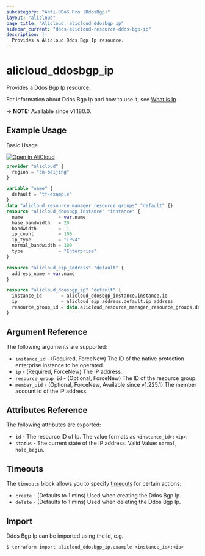```yaml
---
subcategory: "Anti-DDoS Pro (DdosBgp)"
layout: "alicloud"
page_title: "Alicloud: alicloud_ddosbgp_ip"
sidebar_current: "docs-alicloud-resource-ddos-bgp-ip"
description: |-
  Provides a Alicloud Ddos Bgp Ip resource.
---
```


# alicloud_ddosbgp_ip

Provides a Ddos Bgp Ip resource.

For information about Ddos Bgp Ip and how to use it, see [What is Ip](https://www.alibabacloud.com/help/en/ddos-protection/latest/addip).

-> **NOTE:** Available since v1.180.0.

## Example Usage

Basic Usage

<div style="display: block;margin-bottom: 40px;"><div class="oics-button" style="float: right;position: absolute;margin-bottom: 10px;">
  <a href="https://api.aliyun.com/api-tools/terraform?resource=alicloud_ddosbgp_ip&exampleId=c68b456c-68bc-362a-1369-f2de392cfc0d379785d5&activeTab=example&spm=docs.r.ddosbgp_ip.0.c68b456c68&intl_lang=EN_US" target="_blank">
    <img alt="Open in AliCloud" src="https://img.alicdn.com/imgextra/i1/O1CN01hjjqXv1uYUlY56FyX_!!6000000006049-55-tps-254-36.svg" style="max-height: 44px; max-width: 100%;">
  </a>
</div></div>

```terraform
provider "alicloud" {
  region = "cn-beijing"
}

variable "name" {
  default = "tf-example"
}
data "alicloud_resource_manager_resource_groups" "default" {}
resource "alicloud_ddosbgp_instance" "instance" {
  name             = var.name
  base_bandwidth   = 20
  bandwidth        = -1
  ip_count         = 100
  ip_type          = "IPv4"
  normal_bandwidth = 100
  type             = "Enterprise"
}

resource "alicloud_eip_address" "default" {
  address_name = var.name
}

resource "alicloud_ddosbgp_ip" "default" {
  instance_id       = alicloud_ddosbgp_instance.instance.id
  ip                = alicloud_eip_address.default.ip_address
  resource_group_id = data.alicloud_resource_manager_resource_groups.default.groups.0.id
}
```

## Argument Reference

The following arguments are supported:

* `instance_id` - (Required, ForceNew) The ID of the native protection enterprise instance to be operated.
* `ip` - (Required, ForceNew) The IP address.
* `resource_group_id` - (Optional, ForceNew) The ID of the resource group.
* `member_uid` - (Optional, ForceNew, Available since v1.225.1) The member account id of the IP address.

## Attributes Reference

The following attributes are exported:

* `id` - The resource ID of Ip. The value formats as `<instance_id>:<ip>`.
* `status` - The current state of the IP address. Valid Value: `normal`, `hole_begin`.

## Timeouts

The `timeouts` block allows you to specify [timeouts](https://www.terraform.io/docs/configuration-0-11/resources.html#timeouts) for certain actions:

* `create` - (Defaults to 1 mins) Used when creating the Ddos Bgp Ip.
* `delete` - (Defaults to 1 mins) Used when deleting the Ddos Bgp Ip.

## Import

Ddos Bgp Ip can be imported using the id, e.g.

```shell
$ terraform import alicloud_ddosbgp_ip.example <instance_id>:<ip>
```
